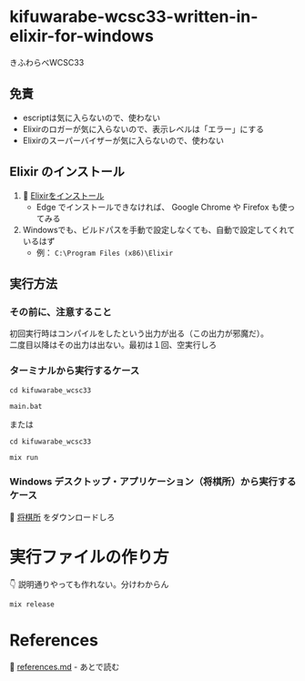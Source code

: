 # kifuwarabe-wcsc33-written-in-elixir-for-windows

きふわらべWCSC33

## 免責

* escriptは気に入らないので、使わない
* Elixirのロガーが気に入らないので、表示レベルは「エラー」にする
* Elixirのスーパーバイザーが気に入らないので、使わない

## Elixir のインストール

1. 📖 [Elixirをインストール](https://elixir-lang.jp/install.html)
    * Edge でインストールできなければ、 Google Chrome や Firefox も使ってみる
2. Windowsでも、ビルドパスを手動で設定しなくても、自動で設定してくれているはず
    * 例： `C:\Program Files (x86)\Elixir`

## 実行方法

### その前に、注意すること

初回実行時はコンパイルをしたという出力が出る（この出力が邪魔だ）。  
二度目以降はその出力は出ない。最初は１回、空実行しろ  

### ターミナルから実行するケース

```shell
cd kifuwarabe_wcsc33

main.bat
```

または

```shell
cd kifuwarabe_wcsc33

mix run
```

### Windows デスクトップ・アプリケーション（将棋所）から実行するケース

📖 [将棋所](http://shogidokoro.starfree.jp/) をダウンロードしろ  

# 実行ファイルの作り方

👇 説明通りやっても作れない。分けわからん  

```shell
mix release
```

# References

📖 [references.md](./docs/references.md) - あとで読む
